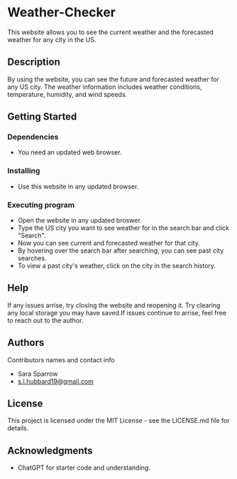 # Weather-Checker

This website allows you to see the current weather and the forecasted weather for any city in the US. 

## Description

By using the website, you can see the future and forecasted weather for any US city. The weather information includes weather conditions, temperature, humidity, and wind speeds.

## Getting Started

### Dependencies

* You need an updated web browser. 

### Installing

* Use this website in any updated browser.

### Executing program

* Open the website in any updated broswer.
* Type the US city you want to see weather for in the search bar and click "Search".
* Now you can see current and forecasted weather for that city. 
* By hovering over the search bar after searching, you can see past city searches.
* To view a past city's weather, click on the city in the search history.

## Help

If any issues arrise, try closing the website and reopening it. Try clearing any local storage you may have saved.If issues continue to arrise, feel free to reach out to the author.

## Authors

Contributors names and contact info

* Sara Sparrow
* s.l.hubbard19@gmail.com

## License

This project is licensed under the MIT License - see the LICENSE.md file for details.

## Acknowledgments

* ChatGPT for starter code and understanding.